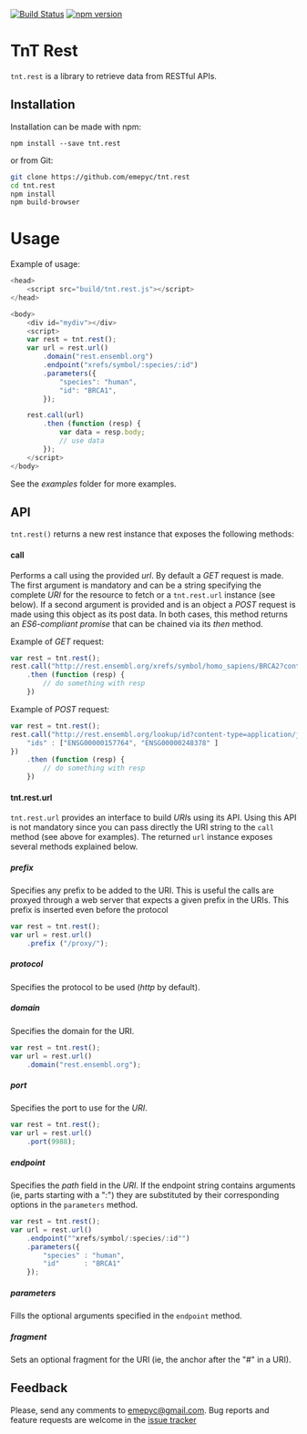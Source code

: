 
[![Build Status](https://travis-ci.org/emepyc/tnt.rest.svg?branch=master)](https://travis-ci.org/emepyc/tnt.rest)
[![npm version](https://badge.fury.io/js/tnt.rest.svg)](http://badge.fury.io/js/tnt.rest)

# TnT Rest
`tnt.rest` is a library to retrieve data from RESTful APIs.

## Installation

Installation can be made with npm:
```
npm install --save tnt.rest
```

or from Git:
```bash
git clone https://github.com/emepyc/tnt.rest
cd tnt.rest
npm install
npm build-browser
```

# Usage
Example of usage:

```javascript
<head>
    <script src="build/tnt.rest.js"></script>
</head>

<body>
    <div id="mydiv"></div>
    <script>
    var rest = tnt.rest();
    var url = rest.url()
        .domain("rest.ensembl.org")
        .endpoint("xrefs/symbol/:species/:id")
        .parameters({
            "species": "human",
            "id": "BRCA1",
        });

    rest.call(url)
        .then (function (resp) {
            var data = resp.body;
            // use data
        });
    </script>
</body>
```
See the <i>examples</i> folder for more examples.

## API

`tnt.rest()` returns a new rest instance that exposes the following methods:

#### call
Performs a call using the provided <i>url</i>. By default a <i>GET</i> request is made. The first argument is mandatory and can be a string specifying the complete <i>URI</i> for the resource to fetch or a `tnt.rest.url` instance (see below). If a second argument is provided and is an object a <i>POST</i> request is made using this object as its post data. In both cases, this method returns an <i>ES6-compliant promise</i> that can be chained via its <i>then</i> method.

Example of <i>GET</i> request:
```javascript
var rest = tnt.rest();
rest.call("http://rest.ensembl.org/xrefs/symbol/homo_sapiens/BRCA2?content-type=text/xml")
    .then (function (resp) {
        // do something with resp
    })
```

Example of <i>POST</i> request:
```javascript
var rest = tnt.rest();
rest.call("http://rest.ensembl.org/lookup/id?content-type=application/json", {
    "ids" : ["ENSG00000157764", "ENSG00000248378" ]
})
    .then (function (resp) {
        // do something with resp
    })
```

#### tnt.rest.url

`tnt.rest.url` provides an interface to build <i>URI</i>s using its API. Using this API is not mandatory since you can pass directly the URI string to the ```call``` method (see above for examples).
The returned ```url``` instance exposes several methods explained below.

##### prefix
Specifies any prefix to be added to the URI. This is useful the calls are proxyed through a web server that expects a given prefix in the URIs. This prefix is inserted even before the protocol

```javascript
var rest = tnt.rest();
var url = rest.url()
    .prefix ("/proxy/");

```

##### protocol
Specifies the protocol to be used (<i>http</i> by default).

##### domain
Specifies the domain for the URI.

```javascript
var rest = tnt.rest();
var url = rest.url()
    .domain("rest.ensembl.org");
```

##### port
Specifies the port to use for the <i>URI</i>.

```javascript
var rest = tnt.rest();
var url = rest.url()
    .port(9988);
```

##### endpoint
Specifies the <i>path</i> field in the <i>URI</i>. If the endpoint string contains arguments (ie, parts starting with a ":") they are substituted by their corresponding options in the ```parameters``` method.
```javascript
var rest = tnt.rest();
var url = rest.url()
    .endpoint(""xrefs/symbol/:species/:id"")
    .parameters({
        "species" : "human",
        "id"      : "BRCA1"
    });
```

##### parameters
Fills the optional arguments specified in the ```endpoint``` method.

##### fragment
Sets an optional fragment for the URI (ie, the anchor after the "#" in a URI).


## Feedback

Please, send any comments to emepyc@gmail.com. Bug reports and feature requests are welcome in the [issue tracker](https://github.com/emepyc/tnt.rest/issues)
